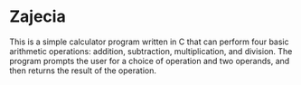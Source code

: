 # Zajecia

This is a simple calculator program written in C that can perform four basic arithmetic operations: addition, subtraction, multiplication, and division. The program prompts the user for a choice of operation and two operands, and then returns the result of the operation.
